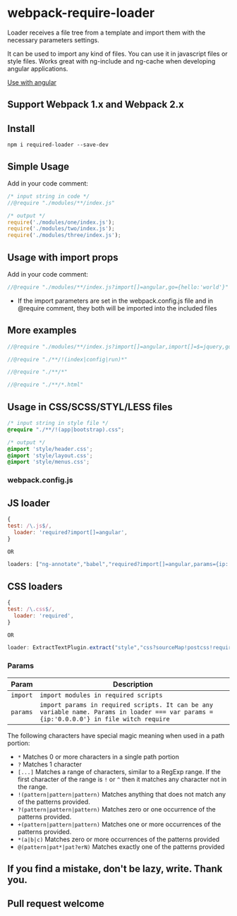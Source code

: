 # webpack-require-loader
Loader receives a file tree from a template and import them with the necessary parameters settings.

It can be used to import any kind of files. You can use it in javascript files or style files. Works great with ng-include and ng-cache when developing angular applications.

[Use with angular](https://github.com/shanhaichik/webpack-require-loader/blob/master/ANGULAR.md)

## Support Webpack 1.x and Webpack 2.x

## Install

`npm i required-loader --save-dev`

## Simple Usage
Add in your code comment:
```js
/* input string in code */
//@require "./modules/**/index.js"

/* output */
require('./modules/one/index.js');
require('./modules/two/index.js');
require('./modules/three/index.js');

```

## Usage with import props
Add in your code comment:
```js
//@require "./modules/**/index.js?import[]=angular,go={hello:'world'}"
```
* If the import parameters are set in the webpack.config.js file and in @require comment,
they both will be imported into the included files

## More examples
```js
//@require "./modules/**/index.js?import[]=angular,import[]=$=jquery,go={hello:'world'}"

//@require "./**/!(index|config|run)*"

//@require "./**/*"

//@require "./**/*.html"
```

## Usage in CSS/SCSS/STYL/LESS files
```css
/* input string in style file */
@require "./**/!(app|bootstrap).css";

/* output */
@import 'style/header.css';
@import 'style/layout.css';
@import 'style/menus.css';
```

### webpack.config.js
## JS loader
```js
{
test: /\.js$/,
  loader: 'required?import[]=angular',
}

OR

loaders: ["ng-annotate","babel","required?import[]=angular,params={ip:'0.0.0.0'}"]
```

## CSS loaders
```js
{
test: /\.css$/,
  loader: 'required',
}

OR

loader: ExtractTextPlugin.extract("style","css?sourceMap!postcss!required")
```

### Params

Param | Description
------------|-------
`import` | `import modules in required scripts`
`params` | `import params in required scripts. It can be any variable name. Params in loader === var params = {ip:'0.0.0.0'} in file witch require`

The following characters have special magic meaning when used in a
path portion:

* `*` Matches 0 or more characters in a single path portion
* `?` Matches 1 character
* `[...]` Matches a range of characters, similar to a RegExp range.
If the first character of the range is `!` or `^` then it matches
any character not in the range.
* `!(pattern|pattern|pattern)` Matches anything that does not match
any of the patterns provided.
* `?(pattern|pattern|pattern)` Matches zero or one occurrence of the
patterns provided.
* `+(pattern|pattern|pattern)` Matches one or more occurrences of the
patterns provided.
* `*(a|b|c)` Matches zero or more occurrences of the patterns provided
* `@(pattern|pat*|pat?erN)` Matches exactly one of the patterns
provided

## If you find a mistake, don't be lazy, write. Thank you.
## Pull request welcome